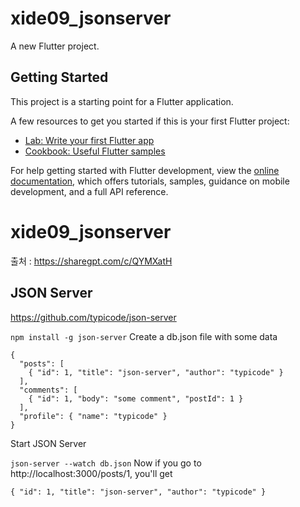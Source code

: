 # xide09_jsonserver

A new Flutter project.

## Getting Started

This project is a starting point for a Flutter application.

A few resources to get you started if this is your first Flutter project:

- [Lab: Write your first Flutter app](https://docs.flutter.dev/get-started/codelab)
- [Cookbook: Useful Flutter samples](https://docs.flutter.dev/cookbook)

For help getting started with Flutter development, view the
[online documentation](https://docs.flutter.dev/), which offers tutorials,
samples, guidance on mobile development, and a full API reference.
# xide09_jsonserver

출처 : https://sharegpt.com/c/QYMXatH



## JSON Server
https://github.com/typicode/json-server


```npm install -g json-server```
Create a db.json file with some data
```
{
  "posts": [
    { "id": 1, "title": "json-server", "author": "typicode" }
  ],
  "comments": [
    { "id": 1, "body": "some comment", "postId": 1 }
  ],
  "profile": { "name": "typicode" }
}
```
Start JSON Server

```json-server --watch db.json```
Now if you go to http://localhost:3000/posts/1, you'll get

```{ "id": 1, "title": "json-server", "author": "typicode" }```

